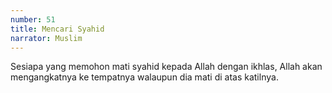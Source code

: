 ```yaml
---
number: 51
title: Mencari Syahid
narrator: Muslim
---
```


Sesiapa yang memohon mati syahid kepada Allah dengan ikhlas, Allah akan mengangkatnya ke tempatnya walaupun dia mati di atas katilnya.
